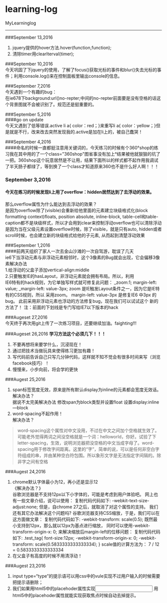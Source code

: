 # learning-log
MyLearninglog

-------------------------------------
###September 13,2016  
1. jquery提供的hover方法.hover(function,function);
2. 清除timer用clearIterval(timer); 

###September 10,2016  
今天巩固了下jquery的使用，了解了focus()获取光标的事件和blur()失去光标的事件；利用console.log()来在控制面板里输出console的信息。

###September 7,2016  
今天遇到一个有趣的bug：  
在ie678下background:url()no-repter;中间的no-repter前面要是没有空格的话这个背景图就不会被识别了。规范还是挺重要的。

###September 5,2016  
####go on update   
今天又遇到了低等错误.active li a{ color：red；}来重写li a{ color：yellow；}但是就是不行，改来改去突然发现我的.active是加在li上的，被自己蠢哭！

###September 4,2016  
####命名的时候一直都挺注意用关键词的，今天练习的时候有个360°shop的练习我在其中用的了一个class="360shop"图省事没有加上°结果被他就狠狠的坑了一把。360shop这个玩意居然是不让用，结果下面所以的样式都不起作用我调试了半天肠子都绿了，等到换了一个class才知道原来360也不是什么好人啊！！！

### September 3,2016  
#### 今天在练习的时候发现li上用了overflow：hidden居然达到了去浮动的效果。  
那么overflow属性为什么能达到去浮动的效果？  
是因为overflow除了(visible)会重新给他里面的元素建立块级格式化(block formatting context)floats, position absolute, inline-block, table-cell和table-caption都不是块级样式，所以才会用到clear来控制浮动overflow也可以清除浮动是因为当在父级元素设置overflow时候，除了visible，就是只有auto, hidden或者scroll时候，也会建立新的块级格式给他的子元素, 从而起到清楚浮动效果

###September 1,2016  
####前两天组织了家人一次去金山沙滩的一次自驾游，耽误了几天  
ie6下当浮动元素与非浮动元素相邻时，这个3像素的Bug就会出现，它会偏移3像素解决办法    
1.给浮动的父盒子添加vertical-align:middle    
2.只要触发IE的hasLayout，非浮动元素就会拥有布局。所以，利用   
IE6特有的hack规则，为它单独写样式就可修复此问题：
_zoom:1;
margin-left: value;
_margin-left: value-3px;
zoom 是IE触发Layout条件之一，因为它是IE特有的CSS规则，所以
采用zoom。
margin-left: value-3px 是修复IE6 中3px 的bug。
此前采用非浮动元素也浮动的方法修复bug，现在我们可以试试这个
新的方法了！
注：前面的下划线是专门写给IE7以下版本的hack  

###Augeset 27,2016  
今天终于再次用git上传了一次练习项目，还要继续加油。faighting!!!

###Augeset 26,2016
**学习方法这个必须几下！！！**   
1. 不要再想将来要学什么，沉浸现在！    
2. 通过把技术当做玩具来使得练习更加有趣！    
3. 写代码前告诉自己只写几分钟代码，这样就不知不觉会有很多时间来写（浏览facebook技巧）！    
4. 慢慢来，小步向前，将会学的更快    

###Augest 25,2016  
1. span标签宽度无效，原来是所有默认display为inline的元素都会宽度无效话。  
解决办法？  
据说不太完美解决办法 修改span为block类型并设置float
设置display:inline—block   
2. word-spacing不起作用！  
解决办法？  

>word-spacing这个属性对中文没用，不过在中文之间加个空格就生效了。可能老外觉得两词之间没空格就是一个词：helloworld，你好。试验了下letter-spacing，生效，说明浏览器把没空格的中文当成字母了。word-spacing用于修改字间距离。这里的“字”，简单的说，可以是任何非空白字符组成的串，并由某种空白符包围。所以象形文字是无法指定字间隔的。除非字之间有空格


###Augest 24,2016
1. chrome默认字体最小为12，再小还是显示12  
《解决办法？》  
  谷歌浏览器是不支持12px以下小字体的，可能是考虑到用户体验吧。
  网上也有一些文章介绍，说可以使用：
  复制代码代码如下:
  -webkit-text-size-adjust:none;
  但是，自chrome 27之后，就取消了对这个属性的支持。
  我们还有其它办法解决这个问题吗?
  谷歌浏览器支持CSS缩放，于是，我们可以在这方面做文章：
  复制代码代码如下:
  -webkit-transform: scale(0.5);
  既然最小支持到12px，那么就以12px为基点进行缩放，
  同时可以使用-webkit-transform-origin-x: 0; 来解决缩放后margin-left的位移问题：
  复制代码代码如下:
  .test_tag{
  font-size:12px;
  -webkit-transform-origin-x: 0;
  -webkit-transform: scale(0.5833333333333334);
  }
  scale值的计算方法为： 7 / 12 = 0.5833333333333334      
2. 在父盒子有高度的时候不用清浮动！  

###Augest 23,2016
1. input type=“type”的提示语可以用css中的vule实现不过用户输入的时候需要把提示语删除；  
2. 我们如果用html5中的placehoder属性实现<input placehoder=""> 用html5中的placehoder属性就能实现获取焦点时候自动去掉提示。  
